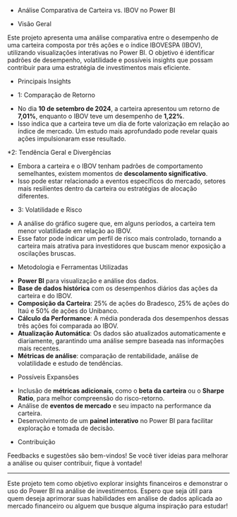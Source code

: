 * Análise Comparativa de Carteira vs. IBOV no Power BI

* Visão Geral

Este projeto apresenta uma análise comparativa entre o desempenho de uma carteira composta por três ações e o índice IBOVESPA (IBOV), utilizando visualizações interativas no Power BI. O objetivo é identificar padrões de desempenho, volatilidade e possíveis insights que possam contribuir para uma estratégia de investimentos mais eficiente.

* Principais Insights

* 1: Comparação de Retorno

- No dia **10 de setembro de 2024**, a carteira apresentou um retorno de **7,01%**, enquanto o IBOV teve um desempenho de **1,22%**.
- Isso indica que a carteira teve um dia de forte valorização em relação ao índice de mercado. Um estudo mais aprofundado pode revelar quais ações impulsionaram esse resultado.

*2: Tendência Geral e Divergências

- Embora a carteira e o IBOV tenham padrões de comportamento semelhantes, existem momentos de **descolamento significativo**.
- Isso pode estar relacionado a eventos específicos do mercado, setores mais resilientes dentro da carteira ou estratégias de alocação diferentes.

* 3: Volatilidade e Risco

- A análise do gráfico sugere que, em alguns períodos, a carteira tem menor volatilidade em relação ao IBOV.
- Esse fator pode indicar um perfil de risco mais controlado, tornando a carteira mais atrativa para investidores que buscam menor exposição a oscilações bruscas.

* Metodologia e Ferramentas Utilizadas

- **Power BI** para visualização e análise dos dados.
- **Base de dados histórica** com os desempenhos diários das ações da carteira e do IBOV.
- **Composição da Carteira**: 25% de ações do Bradesco, 25% de ações do Itaú e 50% de ações do Unibanco.
- **Cálculo da Performance**: A média ponderada dos desempenhos dessas três ações foi comparada ao IBOV.
- **Atualização Automática**: Os dados são atualizados automaticamente e diariamente, garantindo uma análise sempre baseada nas informações mais recentes.
- **Métricas de análise**: comparação de rentabilidade, análise de volatilidade e estudo de tendências.

* Possíveis Expansões

- Inclusão de **métricas adicionais**, como o **beta da carteira** ou o **Sharpe Ratio**, para melhor compreensão do risco-retorno.
- Análise de **eventos de mercado** e seu impacto na performance da carteira.
- Desenvolvimento de um **painel interativo** no Power BI para facilitar exploração e tomada de decisão.

* Contribuição

Feedbacks e sugestões são bem-vindos! Se você tiver ideias para melhorar a análise ou quiser contribuir, fique à vontade!

----------------------------------------------------------------------------------------------------------------------------------------------------------------------

Este projeto tem como objetivo explorar insights financeiros e demonstrar o uso do Power BI na análise de investimentos. Espero que seja útil para quem deseja aprimorar
suas habilidades em análise de dados aplicada ao mercado financeiro ou alguem que busque alguma inspiração para estudar!

